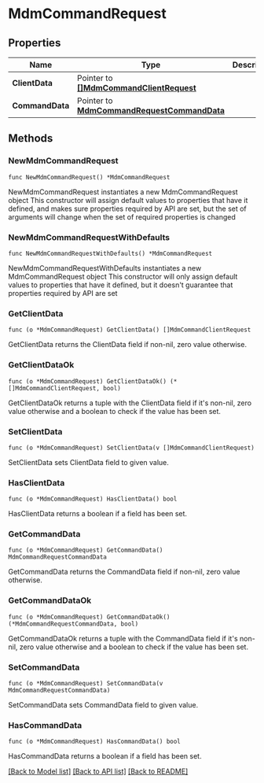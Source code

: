 # MdmCommandRequest

## Properties

Name | Type | Description | Notes
------------ | ------------- | ------------- | -------------
**ClientData** | Pointer to [**[]MdmCommandClientRequest**](MdmCommandClientRequest.md) |  | [optional] 
**CommandData** | Pointer to [**MdmCommandRequestCommandData**](MdmCommandRequestCommandData.md) |  | [optional] 

## Methods

### NewMdmCommandRequest

`func NewMdmCommandRequest() *MdmCommandRequest`

NewMdmCommandRequest instantiates a new MdmCommandRequest object
This constructor will assign default values to properties that have it defined,
and makes sure properties required by API are set, but the set of arguments
will change when the set of required properties is changed

### NewMdmCommandRequestWithDefaults

`func NewMdmCommandRequestWithDefaults() *MdmCommandRequest`

NewMdmCommandRequestWithDefaults instantiates a new MdmCommandRequest object
This constructor will only assign default values to properties that have it defined,
but it doesn't guarantee that properties required by API are set

### GetClientData

`func (o *MdmCommandRequest) GetClientData() []MdmCommandClientRequest`

GetClientData returns the ClientData field if non-nil, zero value otherwise.

### GetClientDataOk

`func (o *MdmCommandRequest) GetClientDataOk() (*[]MdmCommandClientRequest, bool)`

GetClientDataOk returns a tuple with the ClientData field if it's non-nil, zero value otherwise
and a boolean to check if the value has been set.

### SetClientData

`func (o *MdmCommandRequest) SetClientData(v []MdmCommandClientRequest)`

SetClientData sets ClientData field to given value.

### HasClientData

`func (o *MdmCommandRequest) HasClientData() bool`

HasClientData returns a boolean if a field has been set.

### GetCommandData

`func (o *MdmCommandRequest) GetCommandData() MdmCommandRequestCommandData`

GetCommandData returns the CommandData field if non-nil, zero value otherwise.

### GetCommandDataOk

`func (o *MdmCommandRequest) GetCommandDataOk() (*MdmCommandRequestCommandData, bool)`

GetCommandDataOk returns a tuple with the CommandData field if it's non-nil, zero value otherwise
and a boolean to check if the value has been set.

### SetCommandData

`func (o *MdmCommandRequest) SetCommandData(v MdmCommandRequestCommandData)`

SetCommandData sets CommandData field to given value.

### HasCommandData

`func (o *MdmCommandRequest) HasCommandData() bool`

HasCommandData returns a boolean if a field has been set.


[[Back to Model list]](../README.md#documentation-for-models) [[Back to API list]](../README.md#documentation-for-api-endpoints) [[Back to README]](../README.md)


